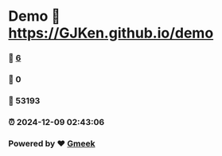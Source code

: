 # Demo :link: https://GJKen.github.io/demo 
### :page_facing_up: [6](https://GJKen.github.io/demo/tag.html) 
### :speech_balloon: 0 
### :hibiscus: 53193 
### :alarm_clock: 2024-12-09 02:43:06 
### Powered by :heart: [Gmeek](https://github.com/Meekdai/Gmeek)
